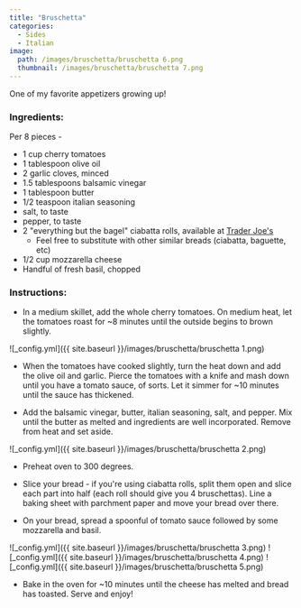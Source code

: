 ```yaml
---
title: "Bruschetta"
categories:
  - Sides
  - Italian
image:
  path: /images/bruschetta/bruschetta 6.png
  thumbnail: /images/bruschetta/bruschetta 7.png
---
```


One of my favorite appetizers growing up!

### Ingredients:

Per 8 pieces - 

* 1 cup cherry tomatoes
* 1 tablespoon olive oil
* 2 garlic cloves, minced
* 1.5 tablespoons balsamic vinegar
* 1 tablespoon butter
* 1/2 teaspoon italian seasoning
* salt, to taste
* pepper, to taste
* 2 "everything but the bagel" ciabatta rolls, available at [Trader Joe's](https://www.traderjoes.com/digin/post/everything-ciabatta-rolls)
  - Feel free to substitute with other similar breads (ciabatta, baguette, etc)
* 1/2 cup mozzarella cheese
* Handful of fresh basil, chopped


### Instructions:

* In a medium skillet, add the whole cherry tomatoes. On medium heat, let the tomatoes roast for ~8 minutes until the outside begins to brown slightly.

![_config.yml]({{ site.baseurl }}/images/bruschetta/bruschetta 1.png)

* When the tomatoes have cooked slightly, turn the heat down and add the olive oil and garlic. Pierce the tomatoes with a knife and mash down until you have a tomato sauce, of sorts. Let it simmer for ~10 minutes until the sauce has thickened.

* Add the balsamic vinegar, butter, italian seasoning, salt, and pepper. Mix until the butter as melted and ingredients are well incorporated. Remove from heat and set aside.

![_config.yml]({{ site.baseurl }}/images/bruschetta/bruschetta 2.png)

* Preheat oven to 300 degrees.

* Slice your bread - if you're using ciabatta rolls, split them open and slice each part into half (each roll should give you 4 bruschettas). Line a baking sheet with parchment paper and move your bread over there.

* On your bread, spread a spoonful of tomato sauce followed by some mozzarella and basil.

![_config.yml]({{ site.baseurl }}/images/bruschetta/bruschetta 3.png)
![_config.yml]({{ site.baseurl }}/images/bruschetta/bruschetta 4.png)
![_config.yml]({{ site.baseurl }}/images/bruschetta/bruschetta 5.png)

* Bake in the oven for ~10 minutes until the cheese has melted and bread has toasted. Serve and enjoy!
